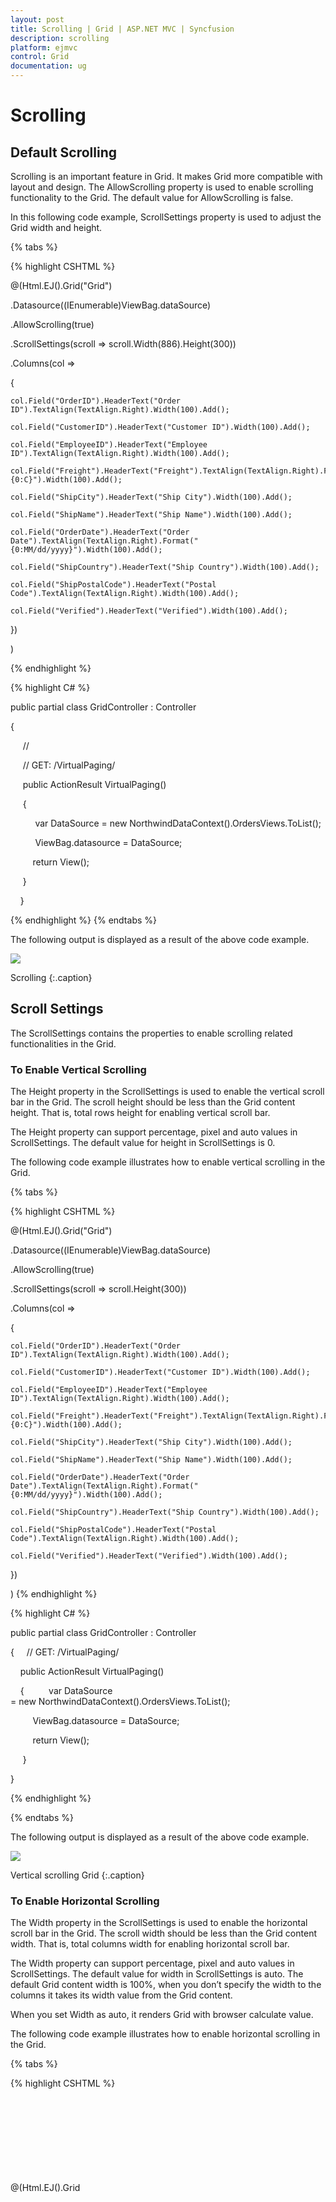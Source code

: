 ```yaml
---
layout: post
title: Scrolling | Grid | ASP.NET MVC | Syncfusion
description: scrolling
platform: ejmvc
control: Grid
documentation: ug
---
```


# Scrolling

## Default Scrolling

Scrolling is an important feature in Grid. It makes Grid more compatible with layout and design. The AllowScrolling property is used to enable scrolling functionality to the Grid. The default value for AllowScrolling is false.

In this following code example, ScrollSettings property is used to adjust the Grid width and height. 


{% tabs %}
 
{% highlight CSHTML %}

@(Html.EJ().Grid<object>("Grid")

.Datasource((IEnumerable<object>)ViewBag.dataSource)

.AllowScrolling(true)

.ScrollSettings(scroll => scroll.Width(886).Height(300))

.Columns(col =>

{

	col.Field("OrderID").HeaderText("Order ID").TextAlign(TextAlign.Right).Width(100).Add();

	col.Field("CustomerID").HeaderText("Customer ID").Width(100).Add();

	col.Field("EmployeeID").HeaderText("Employee ID").TextAlign(TextAlign.Right).Width(100).Add();

	col.Field("Freight").HeaderText("Freight").TextAlign(TextAlign.Right).Format("{0:C}").Width(100).Add();

	col.Field("ShipCity").HeaderText("Ship City").Width(100).Add();

	col.Field("ShipName").HeaderText("Ship Name").Width(100).Add();

	col.Field("OrderDate").HeaderText("Order Date").TextAlign(TextAlign.Right).Format("{0:MM/dd/yyyy}").Width(100).Add();

	col.Field("ShipCountry").HeaderText("Ship Country").Width(100).Add();

	col.Field("ShipPostalCode").HeaderText("Postal Code").TextAlign(TextAlign.Right).Width(100).Add();

	col.Field("Verified").HeaderText("Verified").Width(100).Add();

})

)

{% endhighlight  %}

{% highlight C# %}


public partial class GridController : Controller

{

     //

     // GET: /VirtualPaging/ 

     public ActionResult VirtualPaging()

     {

          var DataSource = new NorthwindDataContext().OrdersViews.ToList();

          ViewBag.datasource = DataSource;

         return View();

     } 

    }


{% endhighlight  %}
{% endtabs %} 

The following output is displayed as a result of the above code example.

![](Scrolling_images/Scrolling_img1.png)

Scrolling
{:.caption}

## Scroll Settings

The ScrollSettings contains the properties to enable scrolling related functionalities in the Grid.

### To Enable Vertical Scrolling

The Height property in the ScrollSettings is used to enable the vertical scroll bar in the Grid. The scroll height should be less than the Grid content height. That is, total rows height for enabling vertical scroll bar.

The Height property can support percentage, pixel and auto values in ScrollSettings. The default value for height in ScrollSettings is 0.

The following code example illustrates how to enable vertical scrolling in the Grid. 


{% tabs %}

{% highlight CSHTML %}

@(Html.EJ().Grid<object>("Grid")

.Datasource((IEnumerable<object>)ViewBag.dataSource)

.AllowScrolling(true)

.ScrollSettings(scroll => scroll.Height(300))

.Columns(col =>

{

	col.Field("OrderID").HeaderText("Order ID").TextAlign(TextAlign.Right).Width(100).Add();

	col.Field("CustomerID").HeaderText("Customer ID").Width(100).Add();

	col.Field("EmployeeID").HeaderText("Employee ID").TextAlign(TextAlign.Right).Width(100).Add();

	col.Field("Freight").HeaderText("Freight").TextAlign(TextAlign.Right).Format("{0:C}").Width(100).Add();

	col.Field("ShipCity").HeaderText("Ship City").Width(100).Add();

	col.Field("ShipName").HeaderText("Ship Name").Width(100).Add();

	col.Field("OrderDate").HeaderText("Order Date").TextAlign(TextAlign.Right).Format("{0:MM/dd/yyyy}").Width(100).Add();

	col.Field("ShipCountry").HeaderText("Ship Country").Width(100).Add();

	col.Field("ShipPostalCode").HeaderText("Postal Code").TextAlign(TextAlign.Right).Width(100).Add();

	col.Field("Verified").HeaderText("Verified").Width(100).Add();

})

)
{% endhighlight  %}

{% highlight C# %}

public partial class GridController : Controller

{
    // GET: /VirtualPaging/ 

    public ActionResult VirtualPaging()

    {
         var DataSource = new NorthwindDataContext().OrdersViews.ToList();

         ViewBag.datasource = DataSource;

         return View();

     } 

}

{% endhighlight  %}

{% endtabs %} 

The following output is displayed as a result of the above code example.

![](Scrolling_images/Scrolling_img2.png)

Vertical scrolling Grid
{:.caption}

### To Enable Horizontal Scrolling

The Width property in the ScrollSettings is used to enable the horizontal scroll bar in the Grid. The scroll width should be less than the Grid content width. That is, total columns width for enabling horizontal scroll bar.

The Width property can support percentage, pixel and auto values in ScrollSettings. The default value for width in ScrollSettings is auto. The default Grid content width is 100%, when you don’t specify the width to the columns it takes its width value from the Grid content.

When you set Width as auto, it renders Grid with browser calculate value.

The following code example illustrates how to enable horizontal scrolling in the Grid. 

{% tabs %}
  
{% highlight CSHTML %}

@(Html.EJ().Grid<object>("Grid")

.Datasource((IEnumerable<object>)ViewBag.dataSource)

.AllowScrolling(true)

.ScrollSettings(scroll => scroll.Width(800))

.Columns(col =>

{

	col.Field("OrderID").HeaderText("Order ID").TextAlign(TextAlign.Right).Width(100).Add();

	col.Field("CustomerID").HeaderText("Customer ID").Width(100).Add();

	col.Field("EmployeeID").HeaderText("Employee ID").TextAlign(TextAlign.Right).Width(100).Add();

	col.Field("Freight").HeaderText("Freight").TextAlign(TextAlign.Right).Format("{0:C}").Width(100).Add();

	col.Field("ShipCity").HeaderText("Ship City").Width(100).Add();

	col.Field("ShipName").HeaderText("Ship Name").Width(100).Add();

	col.Field("OrderDate").HeaderText("Order Date").TextAlign(TextAlign.Right).Format("{0:MM/dd/yyyy}").Width(100).Add();

	col.Field("ShipCountry").HeaderText("Ship Country").Width(100).Add();

	col.Field("ShipPostalCode").HeaderText("Postal Code").TextAlign(TextAlign.Right).Width(100).Add();

	col.Field("Verified").HeaderText("Verified").Width(100).Add();

})

)

{% endhighlight %}

{% highlight C# %}

public partial class GridController : Controller

{

    // GET: /VirtualPaging/ 

    public ActionResult VirtualPaging()

    {

        var DataSource = new NorthwindDataContext().OrdersViews.ToList();

         ViewBag.datasource = DataSource;

         return View();

    } 
}

{% endhighlight  %}
{% endtabs %}
The following output is displayed as a result of the above code example.

![](Scrolling_images/Scrolling_img3.png)

Horizontal scrolling Grid
{:.caption}

## Virtual scrolling on demand

Virtual scrolling is powerful technique in Grid. It makes Grid more compatible with layout and its loading record performance is high. The AllowVirtualScrolling property in ScrollSettings is used to enable virtual scroll functionality in the Grid. The default value for AllowVirtualScrolling is false.

Essential JavaScriptGrid supports two mode of virtualization. They are,

* Normal Mode
* Continuous Mode

### Normal Mode


This feature allows you to load the Grid with data while scrolling. The following code example illustrates how to set VirtualScrollMode as Normal.
{% tabs %}

{% highlight CSHTML %}

@(Html.EJ().Grid<OrdersView>("Grid")

.Datasource((IEnumerable<object>)ViewBag.datasource)

.AllowScrolling()      

.ScrollSettings(scroll => { scroll.AllowVirtualScrolling().Height(0).Width(300).VirtualScrollMode(VirtualScrollMode.Normal); })

.Columns(col =>

{

     col.Field("OrderID").HeaderText("Order ID").IsPrimaryKey(true).TextAlign(TextAlign.Right).Add();

     col.Field("CustomerID").HeaderText("Customer ID").Width(100).Add();

     col.Field("EmployeeID").HeaderText("Employee ID").TextAlign(TextAlign.Right).Add();

     col.Field("Freight").HeaderText("Freight").TextAlign(TextAlign.Right).Format("{0:C}")

     .Add();

     col.Field("ShipCity").HeaderText("Ship City").Add();

     col.Field("ShipName").HeaderText("Ship Name").Add();
})
)

{% endhighlight  %}
{% highlight C# %}

public partial class GridController : Controller

{

        // GET: /VirtualPaging/ 

	public ActionResult VirtualPaging()

   {

       var DataSource = new NorthwindDataContext().OrdersViews.ToList();

       ViewBag.datasource = DataSource;

       return View();

    } 

}

{% endhighlight  %}
{% endtabs %} 
The following screenshot displays the Grid while scrolling. The request is sent to the server to fetch data.

![](Scrolling_images/Scrolling_img4.png)

Normal mode virtual Scrolling
{:.caption}

The following screenshot displays the Grid after it is loaded with data.

![](Scrolling_images/Scrolling_img5.png)

Grid after loaded with data
{:.caption}

### Continuous Mode

You can enable the continuous mode by setting the VirtualScrollMode property as Continuous. In Continuous mode, the data is loaded in Grid when the scrollbar reaches the end. The following code example illustrates how to set the continuous mode in virtualization.

{% tabs %}

{% highlight CSHTML %}
 
@(Html.EJ().Grid<OrdersView>("Grid")

.Datasource((IEnumerable<object>)ViewBag.datasource)

.AllowScrolling()      

.ScrollSettings(scroll => { scroll.AllowVirtualScrolling().Height(0).Width(300).VirtualScrollMode(VirtualScrollMode.Continuous); })

.Columns(col =>

{

      col.Field("OrderID").HeaderText("Order ID").IsPrimaryKey(true).TextAlign(TextAlign.Right).Add();

      col.Field("CustomerID").HeaderText("Customer ID").Width(100).Add();

      col.Field("EmployeeID").HeaderText("Employee ID").TextAlign(TextAlign.Right).Add();

      col.Field("Freight").HeaderText("Freight").TextAlign(TextAlign.Right).Format("{0:C}")

      .Add();

       col.Field("ShipCity").HeaderText("Ship City").Add();

       col.Field("ShipName").HeaderText("Ship Name").Add();

})

)


{% endhighlight  %}

{% highlight C# %}


   public partial class GridController : Controller

    {      

        public ActionResult VirtualPaging()

        {

            var DataSource = new NorthwindDataContext().OrdersViews.ToList();

            ViewBag.datasource = DataSource;

            return View();

        }



    }

{% endhighlight  %}
{% endtabs %}  
The following screenshot illustrates the request made to fetch the data after the Grid scrollbar touches the end.

![](Scrolling_images/Scrolling_img6.png)

Continuous mode virtual scrolling
{:.caption}
The following screenshot illustrates the Grid after the data is loaded.

![](Scrolling_images/Scrolling_img7.png)

Grid after loaded with data
{:.caption}
